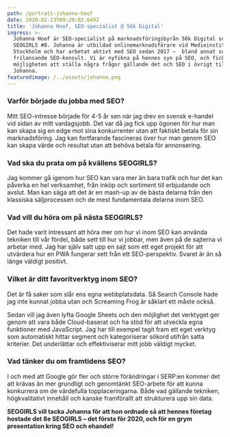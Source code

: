 ```yaml
---
path: /portratt-johanna-hoof
date: 2020-02-13T09:29:02.649Z
title: 'Johanna Hoof, SEO-specialist @ 56k Digital'
ingress: >-
  Johanna Hoof är SEO-specialist på marknadsföringsbyrån 56k Digital som hostar
  SEOGIRLS #8. Johanna är utbildad onlinemarknadsförare vid Medieinstitutet i
  Stockholm och har arbetat aktivt med SEO sedan 2017 –  bland annat som
  frilansande SEO-konsult. Vi är nyfikna på hennes syn på SEO, och fick
  möjligheten att ställa några frågor gällande det och SEO i övrigt till
  Johanna.
featuredimage: /../assets/johanna.png
---
```

### Varför började du jobba med SEO?

Mitt SEO-intresse började för 4-5 år sen när jag drev en svensk e-handel vid sidan av mitt vardagsjobb. Det var då jag fick upp ögonen för hur man kan skapa sig en edge mot sina konkurrenter utan att faktiskt betala för sin marknadsföring. Jag kan fortfarande fascineras över hur man genom SEO kan skapa värde och resultat utan att behöva betala för annonsering.

### Vad ska du prata om på kvällens SEOGIRLS?

Jag kommer gå igenom hur SEO kan vara mer än bara trafik och hur det kan påverka en hel verksamhet, från inköp och sortiment till erbjudande och avslut. Man kan säga att det är en mash-up av de bästa delarna från den klassiska säljprocessen och de mest fundamentala delarna inom SEO.

### Vad vill du höra om på nästa SEOGIRLS?

Det hade varit intressant att höra mer om hur vi inom SEO kan använda tekniken till vår fördel, både sett till hur vi jobbar, men även på de sajterna vi arbetar med. Jag har själv satt upp en sajt som ett eget projekt för att utvärdera hur en PWA fungerar sett från ett SEO-perspektiv. Svaret är än så länge väldigt positivt.

### Vilket är ditt favoritverktyg inom SEO?

Det är få saker som slår ens egna webbplatsdata. Så Search Console hade jag inte kunnat jobba utan och Screaming Frog är såklart ett måste också. 

Sedan vill jag även lyfta Google Sheets och den möjlighet det verktyget ger genom att vara både Cloud-baserat och ha stöd för att utveckla egna funktioner med JavaScript. Jag har till exempel tagit fram ett eget verktyg som automatiskt hittar segment och kategoriserar sökord utifrån satta kriterier. Det underlättar och effektiviserar mitt jobb väldigt mycket. 

### Vad tänker du om framtidens SEO?

I och med att Google gör fler och större förändringar i SERP:en kommer det att krävas än mer grundligt och genomtänkt SEO-arbete för att kunna konkurrera om de värdefulla topplaceringarna. Både vad gällande tekniken, högkvalitativt innehåll och kanske framförallt att strukturera upp sin data.

**SEOGIRLS vill tacka Johanna för att hon ordnade så att hennes företag hostade det 8e SEOGIRLS – det första för 2020, och för en grym presentation kring SEO och ehandel!**
